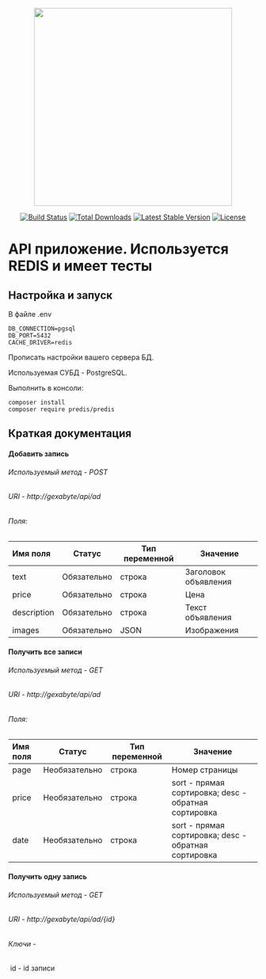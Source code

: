 <p align="center"><a href="https://laravel.com" target="_blank"><img src="https://raw.githubusercontent.com/laravel/art/master/logo-lockup/5%20SVG/2%20CMYK/1%20Full%20Color/laravel-logolockup-cmyk-red.svg" width="400"></a></p>

<p align="center">
<a href="https://travis-ci.org/laravel/framework"><img src="https://travis-ci.org/laravel/framework.svg" alt="Build Status"></a>
<a href="https://packagist.org/packages/laravel/framework"><img src="https://img.shields.io/packagist/dt/laravel/framework" alt="Total Downloads"></a>
<a href="https://packagist.org/packages/laravel/framework"><img src="https://img.shields.io/packagist/v/laravel/framework" alt="Latest Stable Version"></a>
<a href="https://packagist.org/packages/laravel/framework"><img src="https://img.shields.io/packagist/l/laravel/framework" alt="License"></a>
</p>


# API приложение. Используется REDIS и имеет тесты



## Настройка и запуск

В файле .env

```
DB_CONNECTION=pgsql
DB_PORT=5432
CACHE_DRIVER=redis
```

Прописать настройки вашего сервера БД.

Используемая СУБД - PostgreSQL.

Выполнить в консоли:

```
composer install
composer require predis/predis
```

## Краткая документация



#### Добавить запись

###### Используемый метод - POST

###### URI - http://gexabyte/api/ad

###### Поля:



| Имя поля    | Статус      | Тип переменной | Значение             |
| :---------- | ----------- | -------------- | -------------------- |
| text        | Обязательно | строка         | Заголовок объявления |
| price       | Обязательно | строка         | Цена                 |
| description | Обязательно | строка         | Текст объявления     |
| images      | Обязательно | JSON           | Изображения          |



#### Получить все записи

###### Используемый метод - GET

###### URI - http://gexabyte/api/ad

###### Поля:



| Имя поля | Статус        | Тип переменной | Значение                                             |
| :------- | ------------- | -------------- | ---------------------------------------------------- |
| page     | Необязательно | строка         | Номер страницы                                       |
| price    | Необязательно | строка         | sort - прямая сортировка; desc - обратная сортировка |
| date     | Необязательно | строка         | sort - прямая сортировка; desc - обратная сортировка |



#### Получить одну запись

###### Используемый метод - GET

###### URI - http://gexabyte/api/ad/{id}

###### Ключи - 

​		id - id записи

